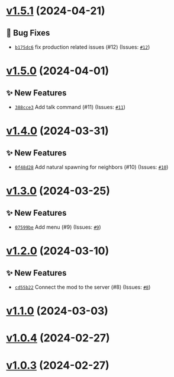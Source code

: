 # [v1.5.1](https://github.com/Anthony-Jhoiro/talk-with-me/compare/v1.5.0...v1.5.1) (2024-04-21)

## 🐛 Bug Fixes

- [`b175dc6`](https://github.com/Anthony-Jhoiro/talk-with-me/commit/b175dc6)  fix production related issues (#12) (Issues: [`#12`](https://github.com/Anthony-Jhoiro/talk-with-me/issues/12))

# [v1.5.0](https://github.com/Anthony-Jhoiro/talk-with-me/compare/v1.4.0...v1.5.0) (2024-04-01)

## ✨ New Features

- [`388cce3`](https://github.com/Anthony-Jhoiro/talk-with-me/commit/388cce3)  Add talk command (#11) (Issues: [`#11`](https://github.com/Anthony-Jhoiro/talk-with-me/issues/11))

# [v1.4.0](https://github.com/Anthony-Jhoiro/talk-with-me/compare/v1.3.0...v1.4.0) (2024-03-31)

## ✨ New Features

- [`0f48d28`](https://github.com/Anthony-Jhoiro/talk-with-me/commit/0f48d28)  Add natural spawning for neighbors (#10) (Issues: [`#10`](https://github.com/Anthony-Jhoiro/talk-with-me/issues/10))

# [v1.3.0](https://github.com/Anthony-Jhoiro/talk-with-me/compare/v1.2.0...v1.3.0) (2024-03-25)

## ✨ New Features

- [`07599be`](https://github.com/Anthony-Jhoiro/talk-with-me/commit/07599be)  Add menu (#9) (Issues: [`#9`](https://github.com/Anthony-Jhoiro/talk-with-me/issues/9))

# [v1.2.0](https://github.com/Anthony-Jhoiro/talk-with-me/compare/v1.1.0...v1.2.0) (2024-03-10)

## ✨ New Features

- [`cd55b22`](https://github.com/Anthony-Jhoiro/talk-with-me/commit/cd55b22)  Connect the mod to the server (#8) (Issues: [`#8`](https://github.com/Anthony-Jhoiro/talk-with-me/issues/8))

# [v1.1.0](https://github.com/Anthony-Jhoiro/talk-with-me/compare/v1.0.4...v1.1.0) (2024-03-03)

# [v1.0.4](https://github.com/Anthony-Jhoiro/talk-with-me/compare/v1.0.3...v1.0.4) (2024-02-27)

# [v1.0.3](https://github.com/Anthony-Jhoiro/talk-with-me/compare/v1.0.2...v1.0.3) (2024-02-27)
